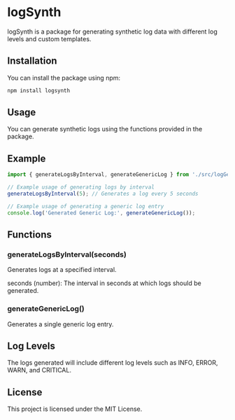 # logSynth

logSynth is a package for generating synthetic log data with different log levels and custom templates.

## Installation

You can install the package using npm:

```sh
npm install logsynth
```

## Usage

You can generate synthetic logs using the functions provided in the package.

## Example

```javascript
import { generateLogsByInterval, generateGenericLog } from './src/logGenerator.mjs';

// Example usage of generating logs by interval
generateLogsByInterval(5); // Generates a log every 5 seconds

// Example usage of generating a generic log entry
console.log('Generated Generic Log:', generateGenericLog());
```

## Functions

### generateLogsByInterval(seconds)

Generates logs at a specified interval.

seconds (number): The interval in seconds at which logs should be generated.

### generateGenericLog()

Generates a single generic log entry.

## Log Levels

The logs generated will include different log levels such as INFO, ERROR, WARN, and CRITICAL.

## License

This project is licensed under the MIT License.